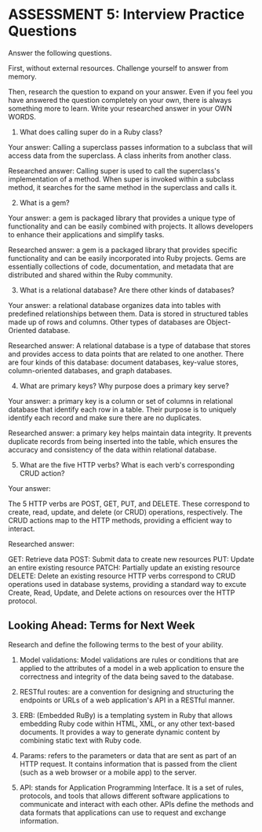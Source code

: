 # ASSESSMENT 5: Interview Practice Questions

Answer the following questions.

First, without external resources. Challenge yourself to answer from memory.

Then, research the question to expand on your answer. Even if you feel you have answered the question completely on your own, there is always something more to learn. Write your researched answer in your OWN WORDS.

1. What does calling super do in a Ruby class?

Your answer: Calling a superclass passes information to a subclass that will access data from the superclass. A class inherits from another class.

Researched answer: Calling super is used to call the superclass's implementation of a method. When super is invoked within a subclass method, it searches for the same method in the superclass and calls it.

2. What is a gem?

Your answer: a gem is packaged library that provides a unique type of functionality and can be easily combined with projects. It allows developers to enhance their applications and simplify tasks.

Researched answer: a gem is a packaged library that provides specific functionality and can be easily incorporated into Ruby projects. Gems are essentially collections of code, documentation, and metadata that are distributed and shared within the Ruby community.


3. What is a relational database? Are there other kinds of databases?

Your answer: a relational database organizes data into tables with predefined relationships between them. Data is stored in structured tables made up of rows and columns. Other types of databases are Object-Oriented database.

Researched answer: A relational database is a type of database that stores and provides access to data points that are related to one another. There are four kinds of this database: document databases, key-value stores, column-oriented databases, and graph databases.

4. What are primary keys? Why purpose does a primary key serve?

Your answer: a primary key is a column or set of columns in relational database that identify each row in a table. Their purpose is to uniquely identify each record and make sure there are no duplicates.

Researched answer: a primary key helps maintain data integrity. It prevents duplicate records from being inserted into the table, which ensures the accuracy and consistency of the data within relational database.

5. What are the five HTTP verbs? What is each verb's corresponding CRUD action?

Your answer:

The 5 HTTP verbs are POST, GET, PUT, and DELETE. These correspond to create, read, update, and delete (or CRUD) operations, respectively.
The CRUD actions map to the HTTP methods, providing a efficient way to interact.

Researched answer: 

GET: Retrieve data 
POST: Submit data to create new resources 
PUT: Update an entire existing resource 
PATCH: Partially update an existing resource
DELETE: Delete an existing resource 
HTTP verbs correspond to CRUD operations used in database systems, providing a standard way to excute Create, Read, Update, and Delete actions on resources over the HTTP protocol.

## Looking Ahead: Terms for Next Week

Research and define the following terms to the best of your ability.

1. Model validations: Model validations are rules or conditions that are applied to the attributes of a model in a web application to ensure the correctness and integrity of the data being saved to the database.

2. RESTful routes: are a convention for designing and structuring the endpoints or URLs of a web application's API in a RESTful manner.

3. ERB: (Embedded RuBy) is a templating system in Ruby that allows embedding Ruby code within HTML, XML, or any other text-based documents. It provides a way to generate dynamic content by combining static text with Ruby code.

4. Params: refers to the parameters or data that are sent as part of an HTTP request. It contains information that is passed from the client (such as a web browser or a mobile app) to the server. 

5. API: stands for Application Programming Interface. It is a set of rules, protocols, and tools that allows different software applications to communicate and interact with each other. APIs define the methods and data formats that applications can use to request and exchange information.
